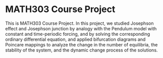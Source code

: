 # MATH303 Course Project

This is MATH303 Course Project. In this project, we studied Josephson effect and Josephson junction by analogy with the Pendulum model with constant and
time-periodic forcing, and by solving the corresponding ordinary differential equation, and applied bifurcation diagrams and Poincare mappings to analyze 
the change in the number of equilibria, the stability of the system, and the dynamic change process of the solutions.
